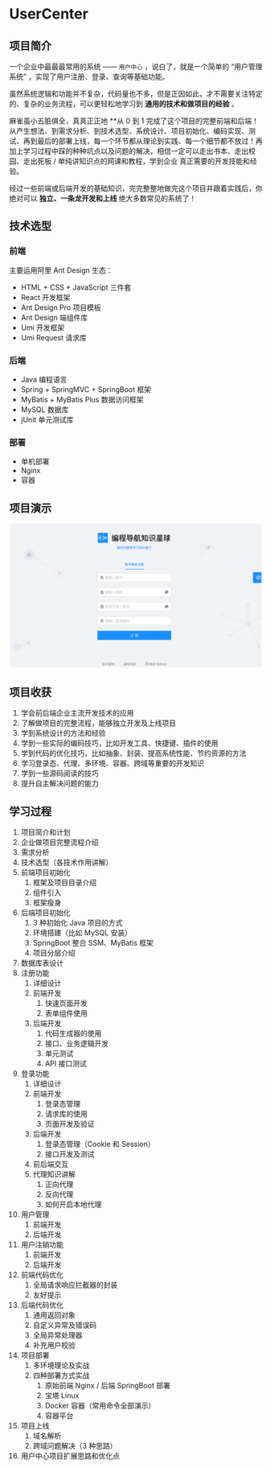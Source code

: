 # UserCenter

## 项目简介

一个企业中最最最常用的系统 —— `用户中心` ，说白了，就是一个简单的 “用户管理系统” ，实现了用户注册、登录、查询等基础功能。

虽然系统逻辑和功能并不复杂，代码量也不多，但是正因如此，才不需要关注特定的、复杂的业务流程，可以更轻松地学习到 **通用的技术和做项目的经验** 。

麻雀虽小五脏俱全，真真正正地 **从 0 到 1 完成了这个项目的完整前端和后端！从产生想法、到需求分析、到技术选型、系统设计、项目初始化、编码实现、测试、再到最后的部署上线，每一个环节都从理论到实践、每一个细节都不放过！再加上学习过程中踩的种种坑点以及问题的解决，相信一定可以走出书本、走出校园、走出死板  / 单纯讲知识点的网课和教程，学到企业 真正需要的开发技能和经验。

经过一些前端或后端开发的基础知识，完完整整地做完这个项目并跟着实践后，你绝对可以 **独立、一条龙开发和上线** 绝大多数常见的系统了！



## 技术选型

### 前端

主要运用阿里 Ant Design 生态：

- HTML + CSS + JavaScript 三件套
- React 开发框架
- Ant Design Pro 项目模板
- Ant Design 端组件库
- Umi 开发框架
- Umi Request 请求库

### 

### 后端

- Java 编程语言
- Spring + SpringMVC + SpringBoot 框架
- MyBatis + MyBatis Plus 数据访问框架
- MySQL 数据库
- jUnit 单元测试库

### 

### 部署

- 单机部署
- Nginx
- 容器



## 项目演示

![](https://github.com/nastyray/UserCenter/blob/main/Image/%E9%A1%B9%E7%9B%AE%E6%80%BB%E8%A7%88.png)



## 项目收获

1. 学会前后端企业主流开发技术的应用
2. 了解做项目的完整流程，能够独立开发及上线项目
3. 学到系统设计的方法和经验
4. 学到一些实际的编码技巧，比如开发工具、快捷键、插件的使用
5. 学到代码的优化技巧，比如抽象、封装、提高系统性能、节约资源的方法
6. 学习登录态、代理、多环境、容器、跨域等重要的开发知识
7. 学到一些源码阅读的技巧
8. 提升自主解决问题的能力



## 学习过程

1. 项目简介和计划
2. 企业做项目完整流程介绍
3. 需求分析
4. 技术选型（各技术作用讲解）
5. 前端项目初始化 
   1. 框架及项目目录介绍
   2. 组件引入
   3. 框架瘦身
6. 后端项目初始化 
   1. 3 种初始化 Java 项目的方式
   2. 环境搭建（比如 MySQL 安装）
   3. SpringBoot 整合 SSM、MyBatis 框架
   4. 项目分层介绍
7. 数据库表设计
8. 注册功能 
   1. 详细设计
   2. 前端开发 
      1. 快速页面开发
      2. 表单组件使用
   3. 后端开发 
      1. 代码生成器的使用
      2. 接口、业务逻辑开发
      3. 单元测试
      4. API 接口测试
9. 登录功能 
   1. 详细设计
   2. 前端开发 
      1. 登录态管理
      2. 请求库的使用
      3. 页面开发及验证
   3. 后端开发 
      1. 登录态管理（Cookie 和 Session）
      2. 接口开发及测试
   4. 前后端交互
   5. 代理知识讲解 
      1. 正向代理
      2. 反向代理
      3. 如何开启本地代理
10. 用户管理 
    1. 前端开发
    2. 后端开发
11. 用户注销功能 
    1. 前端开发
    2. 后端开发
12. 前端代码优化 
    1. 全局请求响应拦截器的封装
    2. 友好提示
13. 后端代码优化 
    1. 通用返回对象
    2. 自定义异常及错误码
    3. 全局异常处理器
    4. 补充用户校验
14. 项目部署 
    1. 多环境理论及实战
    2. 四种部署方式实战 
       1. 原始前端 Nginx / 后端 SpringBoot 部署
       2. 宝塔 Linux
       3. Docker 容器（常用命令全部演示）
       4. 容器平台
15. 项目上线 
    1. 域名解析
    2. 跨域问题解决（3 种思路）
16. 用户中心项目扩展思路和优化点